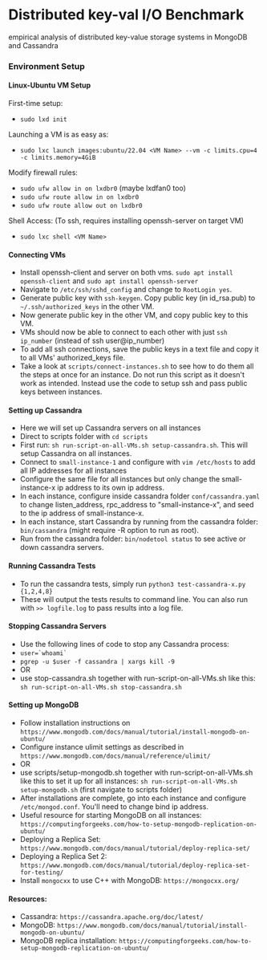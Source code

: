 
# Distributed key-val I/O Benchmark
empirical analysis of distributed key-value storage systems in MongoDB and Cassandra

### Environment Setup

#### Linux-Ubuntu VM Setup

First-time setup: 
- `sudo lxd init`

Launching a VM is as easy as: 
- `sudo lxc launch images:ubuntu/22.04 <VM Name> --vm -c limits.cpu=4 -c limits.memory=4GiB`

Modify firewall rules:
- `sudo ufw allow in on lxdbr0` (maybe lxdfan0 too)
- `sudo ufw route allow in on lxdbr0`
- `sudo ufw route allow out on lxdbr0`

Shell Access: (To ssh, requires installing openssh-server on target VM) 
- `sudo lxc shell <VM Name>`

#### Connecting VMs
- Install openssh-client and server on both vms. `sudo apt install openssh-client` and `sudo apt install openssh-server`
- Navigate to `/etc/ssh/sshd_config` and change to `RootLogin yes`.
- Generate public key with `ssh-keygen`. Copy public key (in id_rsa.pub) to `~/.ssh/authorized_keys` in the other VM.
- Now generate public key in the other VM, and copy public key to this VM.
- VMs should now be able to connect to each other with just `ssh ip_number` (instead of ssh user@ip_number)
- To add all ssh connections, save the public keys in a text file and copy it to all VMs' authorized_keys file.
- Take a look at `scripts/connect-instances.sh` to see how to do them all the steps at once for an instance. Do not run this script as it doesn't work as intended. Instead use the code to setup ssh and pass public keys between instances.

#### Setting up Cassandra
- Here we will set up Cassandra servers on all instances
- Direct to scripts folder with `cd scripts`
- First run: `sh run-script-on-all-VMs.sh setup-cassandra.sh`. This will setup Cassandra on all instances.
- Connect to `small-instance-1` and configure with `vim /etc/hosts` to add all IP addresses for all instances
- Configure the same file for all instances but only change the small-instance-x ip address to its own ip address.
- In each instance, configure inside cassandra folder `conf/cassandra.yaml` to change listen_address, rpc_address to "small-instance-x", and seed to the ip address of small-instance-x.
- In each instance, start Cassandra by running from the cassandra folder: `bin/cassandra` (might require -R option to run as root). 
- Run from the cassandra folder: `bin/nodetool status` to see active or down cassandra servers.

#### Running Cassandra Tests
- To run the cassandra tests, simply run `python3 test-cassandra-x.py {1,2,4,8}`
- These will output the tests results to command line. You can also run with `>> logfile.log` to pass results into a log file.

#### Stopping Cassandra Servers
- Use the following lines of code to stop any Cassandra process: 
- ``` user=`whoami` ```
- ` pgrep -u $user -f cassandra | xargs kill -9 `
- OR
- use stop-cassandra.sh together with run-script-on-all-VMs.sh like this: `sh run-script-on-all-VMs.sh stop-cassandra.sh`

#### Setting up MongoDB
- Follow installation instructions on `https://www.mongodb.com/docs/manual/tutorial/install-mongodb-on-ubuntu/`
- Configure instance ulimit settings as described in `https://www.mongodb.com/docs/manual/reference/ulimit/`
- OR
- use scripts/setup-mongodb.sh together with run-script-on-all-VMs.sh like this to set it up for all instances: `sh run-script-on-all-VMs.sh setup-mongodb.sh`  (first navigate to scripts folder)
- After installations are complete, go into each instance and configure `/etc/mongod.conf`. You'll need to change bind ip address.
- Useful resource for starting MongoDB on all instances: `https://computingforgeeks.com/how-to-setup-mongodb-replication-on-ubuntu/`
- Deploying a Replica Set: `https://www.mongodb.com/docs/manual/tutorial/deploy-replica-set/`
- Deploying a Replica Set 2: `https://www.mongodb.com/docs/manual/tutorial/deploy-replica-set-for-testing/`
- Install `mongocxx` to use C++ with MongoDB: `https://mongocxx.org/`


#### Resources:

- Cassandra: `https://cassandra.apache.org/doc/latest/`
- MongoDB: `https://www.mongodb.com/docs/manual/tutorial/install-mongodb-on-ubuntu/`
- MongoDB replica installation: `https://computingforgeeks.com/how-to-setup-mongodb-replication-on-ubuntu/`
